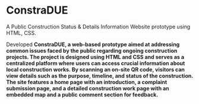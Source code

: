# ConstraDUE
A Public Construction Status &amp; Details Information Website prototype using HTML, CSS. 

Developed <b>ConstraDUE<b/>, a web-based prototype aimed at addressing common issues faced by the public regarding ongoing construction projects. The project is designed using HTML and CSS and serves as a centralized platform where users can access crucial information about local construction works. By scanning an on-site QR code, visitors can view details such as the purpose, timeline, and status of the construction. The site features a home page with an introduction, a complaint submission page, and a detailed construction work page with an embedded map and a public comment section for feedback.
